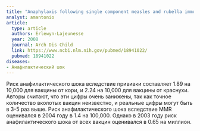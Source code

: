 ```yaml
---
title: "Anaphylaxis following single component measles and rubella immunisation"
analyst: amantonio
article:
  type: article
  authors: Erlewyn-Lajeunesse
  year: 2008
  journal: Arch Dis Child
  link: https://www.ncbi.nlm.nih.gov/pubmed/18941022/
  pubmed: 18941022
diseases:
- Анафилактический шок
---
```


Риск анафилактического шока вследствие прививки составляет 1.89 на 10,000 для вакцины от кори, и 2.24 на 10,000 для вакцины от краснухи. Авторы считают, что эти цифры очень занижены, так как точное количество вколотых вакцин неизвестно, и реальные цифры могут быть в 3-5 раз выше.
Риск анафилактического шока вследствие MMR оценивался в 2004 году в 1.4 на 100,000. Однако в 2003 году риск анафилактического шока от всех вакцин оценивался в 0.65 на миллион.
